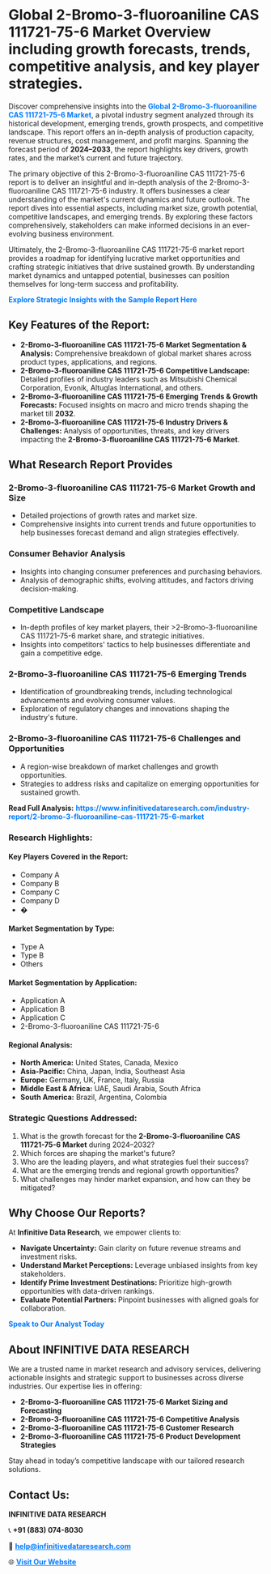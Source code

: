 <h1>Global 2-Bromo-3-fluoroaniline CAS 111721-75-6 Market Overview including growth forecasts, trends, competitive analysis, and key player strategies.</h1>
<p>
Discover comprehensive insights into the 
<a href="https://www.infinitivedataresearch.com/industry-report/2-bromo-3-fluoroaniline-cas-111721-75-6-market" rel="dofollow" style="color: #007BFF; text-decoration: none;"><strong>Global 2-Bromo-3-fluoroaniline CAS 111721-75-6 Market</strong></a>, a pivotal industry segment analyzed through its historical development, emerging trends, growth prospects, and competitive landscape. This report offers an in-depth analysis of production capacity, revenue structures, cost management, and profit margins. Spanning the forecast period of <strong>2024–2033</strong>, the report highlights key drivers, growth rates, and the market’s current and future trajectory.
</p>
<p>
The primary objective of this 2-Bromo-3-fluoroaniline CAS 111721-75-6 report is to deliver an insightful and in-depth analysis of the 2-Bromo-3-fluoroaniline CAS 111721-75-6 industry. It offers businesses a clear understanding of the market's current dynamics and future outlook. The report dives into essential aspects, including market size, growth potential, competitive landscapes, and emerging trends. By exploring these factors comprehensively, stakeholders can make informed decisions in an ever-evolving business environment.
</p>
<p>
Ultimately, the 2-Bromo-3-fluoroaniline CAS 111721-75-6 market report provides a roadmap for identifying lucrative market opportunities and crafting strategic initiatives that drive sustained growth. By understanding market dynamics and untapped potential, businesses can position themselves for long-term success and profitability.
</p>
<p>
<a href="https://www.infinitivedataresearch.com/request-sample/reportId=112467" style="color: #007BFF; text-decoration: none;"><strong>Explore Strategic Insights with the Sample Report Here</strong></a>
</p>

<h2>Key Features of the Report:</h2>
<ul>
<li><strong>2-Bromo-3-fluoroaniline CAS 111721-75-6 Market Segmentation & Analysis:</strong> Comprehensive breakdown of global market shares across product types, applications, and regions.</li>
<li><strong>2-Bromo-3-fluoroaniline CAS 111721-75-6 Competitive Landscape:</strong> Detailed profiles of industry leaders such as Mitsubishi Chemical Corporation, Evonik, Altuglas International, and others.</li>
<li><strong>2-Bromo-3-fluoroaniline CAS 111721-75-6 Emerging Trends & Growth Forecasts:</strong> Focused insights on macro and micro trends shaping the market till <strong>2032</strong>.</li>
<li><strong>2-Bromo-3-fluoroaniline CAS 111721-75-6 Industry Drivers & Challenges:</strong> Analysis of opportunities, threats, and key drivers impacting the <strong>2-Bromo-3-fluoroaniline CAS 111721-75-6 Market</strong>.</li>
</ul>

<h2>What Research Report Provides</h2>
<h3>2-Bromo-3-fluoroaniline CAS 111721-75-6 Market Growth and Size</h3>
<ul>
<li>Detailed projections of growth rates and market size.</li>
<li>Comprehensive insights into current trends and future opportunities to help businesses forecast demand and align strategies effectively.</li>
</ul>

<h3>Consumer Behavior Analysis</h3>
<ul>
<li>Insights into changing consumer preferences and purchasing behaviors.</li>
<li>Analysis of demographic shifts, evolving attitudes, and factors driving decision-making.</li>
</ul>

<h3>Competitive Landscape</h3>
<ul>
<li>In-depth profiles of key market players, their >2-Bromo-3-fluoroaniline CAS 111721-75-6 market share, and strategic initiatives.</li>
<li>Insights into competitors' tactics to help businesses differentiate and gain a competitive edge.</li>
</ul>

<h3>2-Bromo-3-fluoroaniline CAS 111721-75-6 Emerging Trends</h3>
<ul>
<li>Identification of groundbreaking trends, including technological advancements and evolving consumer values.</li>
<li>Exploration of regulatory changes and innovations shaping the industry's future.</li>
</ul>

<h3>2-Bromo-3-fluoroaniline CAS 111721-75-6 Challenges and Opportunities</h3>
<ul>
<li>A region-wise breakdown of market challenges and growth opportunities.</li>
<li>Strategies to address risks and capitalize on emerging opportunities for sustained growth.</li>
</ul>
<p><strong>Read Full Analysis:</strong> <a href="https://www.infinitivedataresearch.com/industry-report/2-bromo-3-fluoroaniline-cas-111721-75-6-market" rel="dofollow" style="color: #007BFF; text-decoration: none;"><strong>https://www.infinitivedataresearch.com/industry-report/2-bromo-3-fluoroaniline-cas-111721-75-6-market</strong></a></p>
<h3>Research Highlights:</h3>
<h4>Key Players Covered in the Report:</h4>
<ul><li>Company A</li><li>Company B</li><li>Company C</li><li>Company D</li><li>�</li></ul>
<h4>Market Segmentation by Type:</h4>
<ul><li>Type A</li><li>Type B</li><li>Others</li></ul>
<h4>Market Segmentation by Application:</h4>
<ul><li>Application A</li><li>Application B</li><li>Application C</li><li>2-Bromo-3-fluoroaniline CAS 111721-75-6</li></ul>

<h4>Regional Analysis:</h4>
<ul>
<li><strong>North America:</strong> United States, Canada, Mexico</li>
<li><strong>Asia-Pacific:</strong> China, Japan, India, Southeast Asia</li>
<li><strong>Europe:</strong> Germany, UK, France, Italy, Russia</li>
<li><strong>Middle East & Africa:</strong> UAE, Saudi Arabia, South Africa</li>
<li><strong>South America:</strong> Brazil, Argentina, Colombia</li>
</ul>

<h3>Strategic Questions Addressed:</h3>
<ol>
<li>What is the growth forecast for the <strong>2-Bromo-3-fluoroaniline CAS 111721-75-6 Market</strong> during 2024–2032?</li>
<li>Which forces are shaping the market's future?</li>
<li>Who are the leading players, and what strategies fuel their success?</li>
<li>What are the emerging trends and regional growth opportunities?</li>
<li>What challenges may hinder market expansion, and how can they be mitigated?</li>
</ol>

<h2>Why Choose Our Reports?</h2>
<p>At <strong>Infinitive Data Research</strong>, we empower clients to:</p>
<ul>
<li><strong>Navigate Uncertainty:</strong> Gain clarity on future revenue streams and investment risks.</li>
<li><strong>Understand Market Perceptions:</strong> Leverage unbiased insights from key stakeholders.</li>
<li><strong>Identify Prime Investment Destinations:</strong> Prioritize high-growth opportunities with data-driven rankings.</li>
<li><strong>Evaluate Potential Partners:</strong> Pinpoint businesses with aligned goals for collaboration.</li>
</ul>
<p><a href="https://www.infinitivedataresearch.com/industry-report/2-bromo-3-fluoroaniline-cas-111721-75-6-market" rel="dofollow" style="color: #007BFF; text-decoration: none;"><strong>Speak to Our Analyst Today</strong></a></p>

<h2>About INFINITIVE DATA RESEARCH</h2>
<p>We are a trusted name in market research and advisory services, delivering actionable insights and strategic support to businesses across diverse industries. Our expertise lies in offering:</p>
<ul>
<li><strong>2-Bromo-3-fluoroaniline CAS 111721-75-6 Market Sizing and Forecasting</strong></li>
<li><strong>2-Bromo-3-fluoroaniline CAS 111721-75-6 Competitive Analysis</strong></li>
<li><strong>2-Bromo-3-fluoroaniline CAS 111721-75-6 Customer Research</strong></li>
<li><strong>2-Bromo-3-fluoroaniline CAS 111721-75-6 Product Development Strategies</strong></li>
</ul>
<p>Stay ahead in today’s competitive landscape with our tailored research solutions.</p>

<h2>Contact Us:</h2>
<p><strong>INFINITIVE DATA RESEARCH</strong></p>
<p>📞 <strong>+91 (883) 074-8030</strong></p>
<p>📧 <strong><a href="mailto:help@infinitivedataresearch.com" style="color: #007BFF;">help@infinitivedataresearch.com</a></strong></p>
<p>🌐 <strong><a href="https://www.infinitivedataresearch.com" rel="dofollow" style="color: #007BFF;">Visit Our Website</a></strong></p>